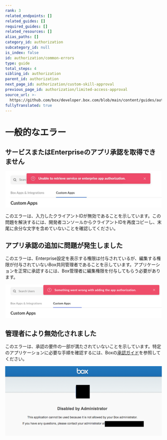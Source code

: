 ```yaml
---
rank: 3
related_endpoints: []
related_guides: []
required_guides: []
related_resources: []
alias_paths: []
category_id: authorization
subcategory_id: null
is_index: false
id: authorization/common-errors
type: guide
total_steps: 4
sibling_id: authorization
parent_id: authorization
next_page_id: authorization/custom-skill-approval
previous_page_id: authorization/limited-access-approval
source_url: >-
  https://github.com/box/developer.box.com/blob/main/content/guides/authorization/common-errors.md
fullyTranslated: true
---
```

# 一般的なエラー

## サービスまたはEnterpriseのアプリ承認を取得できません

<ImageFrame border>

![取得不可能エラー](images/unable_to_retreive.png)

</ImageFrame>

<!--alex ignore invalid-->

このエラーは、入力したクライアントIDが無効であることを示しています。この問題を解決するには、開発者コンソールからクライアントIDを再度コピーし、末尾に余分な文字を含めていないことを確認してください。

## アプリ承認の追加に問題が発生しました

このエラーは、Enterprise設定を表示する権限は付与されているが、編集する権限が付与されていないBox共同管理者であることを示しています。アプリケーションを正常に承認するには、Box管理者に編集権限を付与してもらう必要があります。

<ImageFrame border>

![問題発生エラー](images/something_went_wrong.png)

</ImageFrame>

<!--alex ignore -->

## 管理者により無効化されました

<!--alex enable-->

このエラーは、承認の要件の一部が満たされていないことを示しています。特定のアプリケーションに必要な手順を確認するには、Boxの[承認ガイド][ag]を参照してください。

<ImageFrame border>

![管理者のエラー](images/admin_error.png)

</ImageFrame>

[ag]: g://authorization